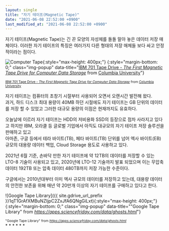 ```yaml
---
layout: single
title: "자기 테이프(Magnetic Tape)"
date: "2021-06-08 22:52:00 +0900"
last_modified_at: "2021-06-08 22:52:00 +0900"
---
```

자기 테이프(Magnetic Tape)는 긴 끈 모양의 자성체를 돌돌 말아 놓은 데이터 저장 매체이다. 이러한 자기 테이프의 특징은 여러가지 다른 형태의 저장 매체들 보다 싸고 안정적이라는 점이다.

![Computer Tape](http://www.columbia.edu/cu/computinghistory/701-tape.gif){:style="max-height: 400px;"}
{:style="margin-bottom: 0;" class="img-popup"
data-title="<a href="http://www.columbia.edu/cu/computinghistory/701-tape.html">IBM 701 Tape Drive - <i>The First Magnetic Tape Drive for Computer Data Storage</i></a> from <a href="http://www.columbia.edu">Columbia University</a>"}
<div style="font-size: .75em;" markdown=1>
<a href="http://www.columbia.edu/cu/computinghistory/701-tape.html">IBM 701 Tape Drive - <i>The First Magnetic Tape Drive for Computer Data Storage</i></a> from <a href="http://www.columbia.edu">Columbia University</a>
</div>

자기 테이프는 컴퓨터의 초창기 시절부터 사용되어 오면서 오랜시간 발전해 왔다.<br/>
과거, 하드 디스크 최대 용량이 40MB 하던 시절에도 자기 테이프는 GB 단위의 데이터를 저장 할 수 있었고 그러한 대규모 용량의 이점은 현재까지도 유효하다.

오늘날에 이르러 자기 테이프는 HDD의 저비용화 SSD의 등장으로 점차 사라지고 있다고 하지만 IBM, 오라클 등 글로벌 기업에서 아직도 대규모의 자기 테이프 저장 솔루션을 판매하고 있고<br/>
아마존, 구글 등에서 테라 바이트(TB), 페타 바이트(TB) 단위를 넘어 엑사 바이트(EB) 규모의 대용량 데이터 백업, Cloud Storage 용도로 사용하고 있다.

2021년 6월 기준, 손바닥 만한 자기 테이프에 약 12TB의 데이터를 저장할 수 있는 LTO-8 기술이 사용되고 있고, 2020년에 LTO-12 기술까지 발표 되었으며 이는 무압축 데이터 192TB 또는 압축 데이터 480TB까지 저장 가능한 수준이다.

구글에서는 2010년대부터 이미 엑사 규모의 데이터를 저장하고 있는데, 대용량 데이터의 안전한 보존을 위해 매년 약 20만개 이상의 자기 테이프를 구매하고 있다고 한다.

![Google Tape Library]({{ site.gdrive_url_prefix }}1qT1GrAfXMBuNZIjpC2ZxJfA6QNgGiLxt){:style="max-height: 400px;"}
{:style="margin-bottom: 0;" class="img-popup"
data-title="\"Google Tape Library\" from <i><a href="https://apps.sciencefriday.com/data/ghosts.html">https://apps.sciencefriday.com/data/ghosts.html</a></i>"}
<div style="font-size: .75em;" markdown=1>
"Google Tape Library" from <i><a href="https://apps.sciencefriday.com/data/ghosts.html">https://apps.sciencefriday.com/data/ghosts.html</a></i>
</div>

<div class="md-reference" markdown=1>
* <https://namu.wiki/w/%EC%9E%90%EA%B8%B0%ED%85%8C%EC%9D%B4%ED%94%84>
* <https://ko.wikipedia.org/wiki/%EC%9E%90%EA%B8%B0_%ED%85%8C%EC%9D%B4%ED%94%84>
* <https://en.wikipedia.org/wiki/Magnetic_tape>
* <https://en.wikipedia.org/wiki/Linear_Tape-Open>
* <https://www.ibm.com/blogs/research/2020/12/tape-density-record/>
* <https://www.ibm.com/products/ts4500>
</div>
